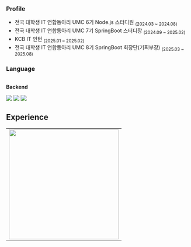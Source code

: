
### Profile
- 전국 대학생 IT 연합동아리 UMC 6기 Node.js 스터디원 <sub>(2024.03 ~ 2024.08)</sub>
- 전국 대학생 IT 연합동아리 UMC 7기 SpringBoot 스터디장 <sub>(2024.09 ~ 2025.02)</sub>
- KCB IT 인턴 <sub>(2025.01 ~ 2025.02)</sub>
- 전국 대학생 IT 연합동아리 UMC 8기 SpringBoot 회장단(기획부장) <sub>(2025.03 ~ 2025.08)</sub>



### Language

<div style="display:flex; flex-direction:column;">
    <!-- Backend -->
    <p><strong>Backend</strong></p>
    <div>
        <img src="https://img.shields.io/badge/java-%23ED8B00.svg?style=for-the-badge&logo=openjdk&logoColor=white">
        <img src="https://img.shields.io/badge/spring-%236DB33F.svg?style=for-the-badge&logo=spring&logoColor=white">
        <img src="https://img.shields.io/badge/mysql-4479A1.svg?style=for-the-badge&logo=mysql&logoColor=white"/>
    </div>
</div>




## Experience



<table>
  <tr>
    <td align="center">
      <a href="https://solved.ac/ajwoong">
        <img src="http://mazassumnida.wtf/api/v2/generate_badge?boj=ajwoong" width="300px" />
      </a>
    </td>
  </tr>
</table>

